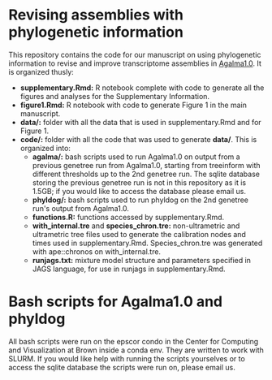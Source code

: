 # Revising assemblies with phylogenetic information

This repository contains the code for our manuscript on using phylogenetic information to revise and improve transcriptome assemblies in [Agalma1.0](http://bitbucket.org/caseywdunn/agalma). It is organized thusly:

* **supplementary.Rmd:** R notebook complete with code to generate all the figures and analyses for the Supplementary Information.
* **figure1.Rmd:** R notebook with code to generate Figure 1 in the main manuscript.
* **data/:** folder with all the data that is used in supplementary.Rmd and for Figure 1.
* **code/:** folder with all the code that was used to generate **data/**. This is organized into:
	* **agalma/:** bash scripts used to run Agalma1.0 on output from a previous genetree run from Agalma1.0, starting from treeinform with different thresholds up to the 2nd genetree run. The sqlite database storing the previous genetree run is not in this repository as it is 1.5GB; if you would like to access the database please email us.
	* **phyldog/:** bash scripts used to run phyldog on the 2nd genetree run's output from Agalma1.0.
	* **functions.R:** functions accessed by supplementary.Rmd.
	* **with_internal.tre** and **species_chron.tre:** non-ultrametric and ultrametric tree files used to generate the calibration nodes and times used in supplementary.Rmd. Species_chron.tre was generated with ape::chronos on with_internal.tre.
	* **runjags.txt:** mixture model structure and parameters specified in JAGS language, for use in runjags in supplementary.Rmd.

# Bash scripts for Agalma1.0 and phyldog

All bash scripts were run on the epscor condo in the Center for Computing and Visualization at Brown inside a conda env. They are written to work with SLURM. If you would like help with running the scripts yourselves or to access the sqlite database the scripts were run on, please email us.